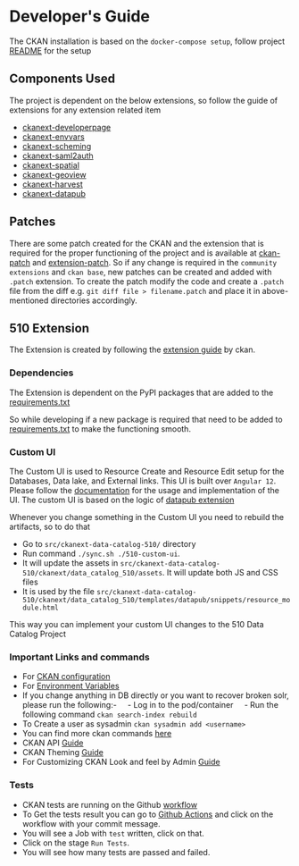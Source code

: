 # Developer's Guide

The CKAN installation is based on the `docker-compose setup`, follow project [README](../README.md) for the setup

## Components Used

The project is dependent on the below extensions, so follow the guide of extensions for any extension related item

- [ckanext-developerpage](https://github.com/datopian/ckanext-developerpage.git)
- [ckanext-envvars](https://github.com/okfn/ckanext-envvars.git)
- [ckanext-scheming](https://github.com/ckan/ckanext-scheming.git)
- [ckanext-saml2auth](https://github.com/keitaroinc/ckanext-saml2auth.git)
- [ckanext-spatial](https://github.com/ckan/ckanext-spatial.git)
- [ckanext-geoview](https://github.com/ckan/ckanext-geoview.git)
- [ckanext-harvest](https://github.com/ckan/ckanext-harvest.git)
- [ckanext-datapub](https://github.com/datopian/ckanext-datapub)

## Patches

There are some patch created for the CKAN and the extension that is required for the proper functioning of the project and is available at [ckan-patch](../ckan-build/ckan-service/patches) and [extension-patch](../ckan-build/ckan-service/patch_extensions). So if any change is required in the `community extensions` and `ckan base`, new patches can be created and added with `.patch` extension. To create the patch modify the code and create a `.patch` file from the diff
e.g. `git diff file > filename.patch` and place it in above-mentioned directories accordingly.

## 510 Extension

The Extension is created by following the [extension guide](https://docs.ckan.org/en/2.9/extensions/index.html) by ckan.

### Dependencies

The Extension is dependent on the PyPI packages that are added to the [requirements.txt](../src/ckanext-data-catalog-510/requirements.txt)

So while developing if a new package is required that need to be added to [requirements.txt](../src/ckanext-data-catalog-510/requirements.txt) to make the functioning smooth.

### Custom UI

The Custom UI is used to Resource Create and Resource Edit setup for the Databases, Data lake, and External links. This UI is built over `Angular 12`. Please follow the [documentation](./src/ckanext-data-catalog-510/510-custom-ui/README.md) for the usage and implementation of the UI.
The custom UI is based on the logic of [datapub extension](https://github.com/datopian/ckanext-datapub)

Whenever you change something in the Custom UI you need to rebuild the artifacts, so to do that

- Go to `src/ckanext-data-catalog-510/` directory
- Run command `./sync.sh ./510-custom-ui`.
- It will update the assets in `src/ckanext-data-catalog-510/ckanext/data_catalog_510/assets`. It will update both JS and CSS files
- It is used by the file `src/ckanext-data-catalog-510/ckanext/data_catalog_510/templates/datapub/snippets/resource_module.html`

This way you can implement your custom UI changes to the 510 Data Catalog Project

### Important Links and commands

- For [CKAN configuration](https://docs.ckan.org/en/2.9/maintaining/configuration.html)
- For [Environment Variables](https://github.com/okfn/ckanext-envvars/blob/master/README.rst)
- If you change anything in DB directly or you want to recover broken solr, please run the following:-
      - Log in to the pod/container
      - Run the following command `ckan search-index rebuild`
- To Create a user as sysadmin `ckan sysadmin add <username>`
- You can find more ckan commands [here](https://docs.ckan.org/en/2.9/maintaining/cli.html)
- CKAN API [Guide](https://docs.ckan.org/en/2.9/api/index.html)
- CKAN Theming [Guide](https://docs.ckan.org/en/2.9/theming/index.html)
- For Customizing CKAN Look and feel by Admin [Guide](https://docs.ckan.org/en/2.9/sysadmin-guide.html#customizing-look-and-feel)

### Tests

- CKAN tests are running on the Github [workflow](../.github/workflows/main.yml)
- To Get the tests result you can go to [Github Actions](https://github.com/rodekruis/510-data-catalog/actions) and click on the workflow with your commit message.
- You will see a Job with `test` written, click on that.
- Click on the stage `Run Tests`.
- You will see how many tests are passed and failed.
